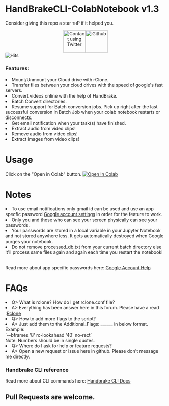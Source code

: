 # HandBrakeCLI-ColabNotebook v1.3

Consider giving this repo a star тнР if it helped you.

<center><a href="https://twitter.com/sangramgorai"><img src='https://upload.wikimedia.org/wikipedia/fr/thumb/c/c8/Twitter_Bird.svg/295px-Twitter_Bird.svg.png' height="70" alt="Contact using Twitter"/></a><a href="https://github.com/SKGHD/Handy/"><img src='https://upload.wikimedia.org/wikipedia/commons/thumb/9/95/Font_Awesome_5_brands_github.svg/800px-Font_Awesome_5_brands_github.svg.png' height="70" alt="Github"/></a></center>
<img src="https://hitcounter.pythonanywhere.com/count/tag.svg?url=https%3A%2F%2Fgithub.com%2FSKGHD%2FHandy%2F" alt="Hits">
<br><b><h3>Features:</h3></b>
  <li>Mount/Unmount your Cloud drive with rClone.</li>
  <li>Transfer files between your cloud drives with the speed of google's fast servers.</li>
  <li>Convert videos online with the help of HandBrake.</li>
  <li>Batch Convert directories.</li>
  <li> Resume support for Batch conversion jobs. Pick up right after the last successful conversion in Batch Job when your colab notebook restarts or disconnects. </li>
  <li>Get email notification when your task(s) have finished.</li>
  <li>Extract audio from video clips! </li>
  <li>Remove audio from video clips! </li>
  <li>Extract images from video clips! </li>
</ul>

# Usage

Click on the "Open in Colab" button.
[![Open In Colab](https://colab.research.google.com/assets/colab-badge.svg)](https://colab.research.google.com/github/cosadiz69/hdbr/blob/master/HandBrakeCLI_Colab.ipynb)

# Notes

<li> To use email notifications only gmail id can be used and use an app specfic password <a href="https://myaccount.google.com/apppasswords">Google account settings</a> in order for the feature to work. </li> 
<li> Only you and those who can see your screen physically can see your passwords. </li>
<li> Your passwords are stored in a local variable in your Jupyter Notebook and not stored anywhere less. It gets automatically destroyed when Google purges your notebook. </li>
<li> Do not remove processed_db.txt from your current batch directory else it'll process same files again and again each time you restart the notebook!</li>
<br>
<p>Read more about app specific passwords here: <a href="https://support.google.com/accounts/answer/185833?hl=en">Google Account Help</a>

# FAQs

<li>Q> What is rclone? How do I get rclone.conf file?</li>
<li>A> Everything has been answer here in this forum. Please have a read :<a href="https://onehack.us/t/colab-notebook-to-compress-videos-using-handbrake/104456/9?u=skghd">Rclone</a></li>
<li>Q> How to add more flags to the script?</li>
<li>A> Just add them to the Additional_Flags: ______ in below format.</li>
Example: </br>
`--bframes '8' rc-lookahead '40' no-rect`
</br>
Note: Numbers should be in single quotes.

<li>Q> Where do I ask for help or feature requests?</li>
<li>A> Open a new request or issue here in github. Please don't message me directly.</li>

### Handbrake CLI reference

<p>Read more about CLI commands here: <a href="https://handbrake.fr/docs/en/latest/cli/command-line-reference.html">Handbrake CLI Docs</a>
<br>

## Pull Requests are welcome.
